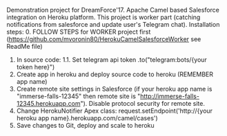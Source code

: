 Demonstration project for DreamForce'17. Apache Camel based Salesforce integration on Heroku platform.
This project is worker part (catching notifications from salesforce and update user's Telegram chat).
Installation steps:
0. FOLLOW STEPS for WORKER project first (https://github.com/mvoronin80/HerokuCamelSalesforceWorker see ReadMe file)
1. In source code:
	1.1. Set telegram api token .to("telegram:bots/{your token here}")
2. Create app in heroku and deploy source code to heroku (REMEMBER app name)
3. Create remote site settings in Salesforce (if your heroku app name is "immerse-falls-12345" then remote site is "http://immerse-falls-12345.herokuapp.com"). Disable protocol security for remote site.
4. Change HerokuNotifier Apex class: request.setEndpoint('http://{your heroku app name}.herokuapp.com/camel/cases')
5. Save changes to Git, deploy and scale to heroku

